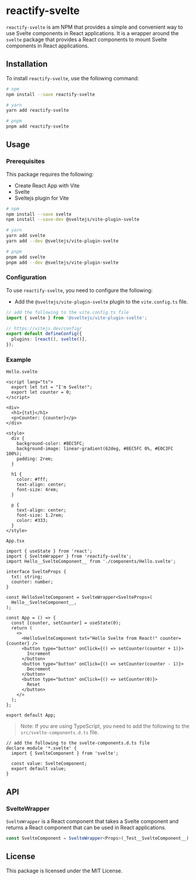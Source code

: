 # reactify-svelte

`reactify-svelte` is am NPM that provides a simple and convenient way to use Svelte components in React applications. It is a wrapper around the `svelte` package that provides a React components to mount Svelte components in React applications.

## Installation

To install `reactify-svelte`, use the following command:

```bash
# npm
npm install --save reactify-svelte

# yarn
yarn add reactify-svelte

# pnpm
pnpm add reactify-svelte
```

## Usage

### Prerequisites

This package requires the following:

- Create React App with Vite
- Svelte
- Sveltejs plugin for Vite

```bash
# npm
npm install --save svelte
npm install --save-dev @sveltejs/vite-plugin-svelte

# yarn
yarn add svelte
yarn add --dev @sveltejs/vite-plugin-svelte

# pnpm
pnpm add svelte
pnpm add --dev @sveltejs/vite-plugin-svelte
```

### Configuration

To use `reactify-svelte`, you need to configure the following:

- Add the `@sveltejs/vite-plugin-svelte` plugin to the `vite.config.ts` file.

```ts
// add the following to the vite.config.ts file
import { svelte } from '@sveltejs/vite-plugin-svelte';

// https://vitejs.dev/config/
export default defineConfig({
  plugins: [react(), svelte()],
});
```

### Example

`Hello.svelte`

```svelte
<script lang="ts">
  export let txt = "I'm Svelte!";
  export let counter = 0;
</script>

<div>
  <h1>{txt}</h1>
  <p>Counter: {counter}</p>
</div>

<style>
  div {
    background-color: #8EC5FC;
    background-image: linear-gradient(62deg, #8EC5FC 0%, #E0C3FC 100%);
    padding: 2rem;
  }

  h1 {
    color: #fff;
    text-align: center;
    font-size: 4rem;
  }

  p {
    text-align: center;
    font-size: 1.2rem;
    color: #333;
  }
</style>
```

`App.tsx`

```tsx
import { useState } from 'react';
import { SvelteWrapper } from 'reactify-svelte';
import Hello__SvelteComponent__ from './components/Hello.svelte';

interface SvelteProps {
  txt: string;
  counter: number;
}

const HelloSvelteComponent = SvelteWrapper<SvelteProps>(
  Hello__SvelteComponent__,
);

const App = () => {
  const [counter, setCounter] = useState(0);
  return (
    <>
      <HelloSvelteComponent txt="Hello Svelte from React!" counter={counter} />
      <button type="button" onClick={() => setCounter(counter + 1)}>
        Increment
      </button>
      <button type="button" onClick={() => setCounter(counter - 1)}>
        Decrement
      </button>
      <button type="button" onClick={() => setCounter(0)}>
        Reset
      </button>
    </>
  );
};

export default App;
```

> Note: If you are using TypeScript, you need to add the following to the `src/svelte-components.d.ts` file.

```tsx
// add the following to the svelte-components.d.ts file
declare module '*.svelte' {
  import { SvelteComponent } from 'svelte';

  const value: SvelteComponent;
  export default value;
}
```

## API

### SvelteWrapper

`SvelteWrapper` is a React component that takes a Svelte component and returns a React component that can be used in React applications.

```ts
const SvelteComponent = SvelteWrapper<Props>(_Test__SvelteComponent__);
```

## License

This package is licensed under the MIT License.
